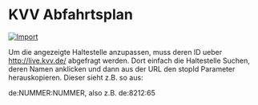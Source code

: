 # KVV Abfahrtsplan

[![Import](https://cdn.infobeamer.com/s/img/import.png)](https://info-beamer.com/use?url=https://github.com/buntpfotenkatze/package-kvv)

Um die angezeigte Haltestelle anzupassen, muss deren ID ueber http://live.kvv.de/
abgefragt werden. Dort einfach die Haltestelle Suchen, deren Namen anklicken und
dann aus der URL den stopId Parameter herauskopieren. Dieser sieht z.B. so aus:

de:NUMMER:NUMMER, also z.B. de:8212:65
